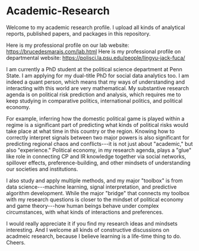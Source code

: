 # Academic-Research

Welcome to my academic research profile. I upload all kinds of analytical reports, published papers, and packages in this repository. 

Here is my professional profile on our lab website: https://brucedesmarais.com/lab.html
Here is my professional profile on departmental website: https://polisci.la.psu.edu/people/lingyu-jack-fuca/

I am currently a PhD student at the political science department at Penn State. I am applying for my dual-title PhD for social data analytics too. I am indeed a quant person, which means that my ways of understanding and interacting with this world are very mathematical. My substantive research agenda is on political risk prediction and analysis, which requires me to keep studying in comparative politics, international politics, and political economy.

For example, inferring how the domestic political game is played within a regime is a significant part of predicting what kinds of political risks would take place at what time in this country or the region. Knowing how to correctly interpret signals between two major powers is also significant for predicting regional chaos and conflicts---it is not just about "academic," but also "experience." Political economy, in my research agenda, plays a "glue" like role in connecting CP and IR knowledge together via social networks, spillover effects, preference-building, and other mindsets of understanding our societies and institutions.

I also study and apply multiple methods, and my major "toolbox" is from data science---machine learning, signal interpretation, and predictive algorithm development. While the major "bridge" that connects my toolbox with my research questions is closer to the mindset of political economy and game theory---how human beings behave under complex circumstances, with what kinds of interactions and preferences.

I would really appreciate it if you find my research ideas and mindsets interesting. And I welcome all kinds of constructive discussions on acadmeic research, because I believe learning is a life-time thing to do. Cheers.


